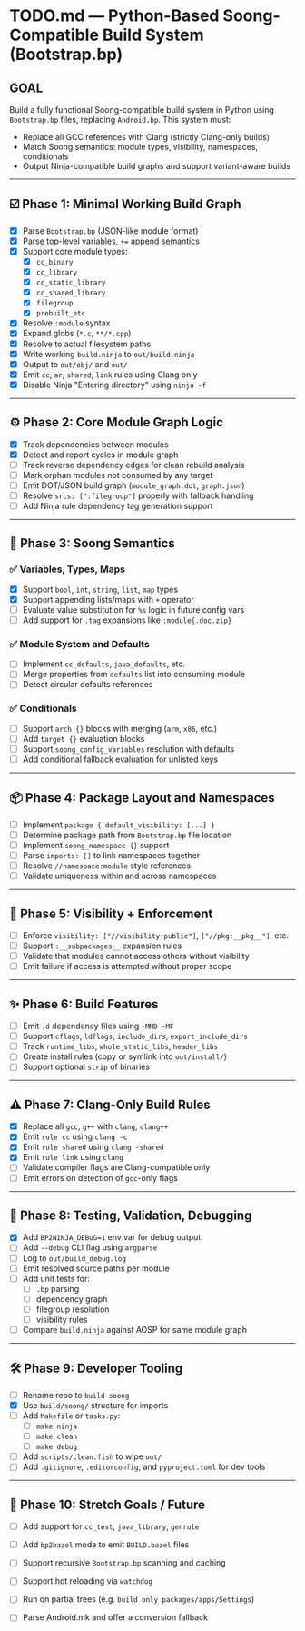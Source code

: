 # TODO.md — Python-Based Soong-Compatible Build System (Bootstrap.bp)

## GOAL
Build a fully functional Soong-compatible build system in Python using `Bootstrap.bp` files, replacing `Android.bp`. This system must:
- Replace all GCC references with Clang (strictly Clang-only builds)
- Match Soong semantics: module types, visibility, namespaces, conditionals
- Output Ninja-compatible build graphs and support variant-aware builds

---

## ☑️ Phase 1: Minimal Working Build Graph

- [x] Parse `Bootstrap.bp` (JSON-like module format)
- [x] Parse top-level variables, `+=` append semantics
- [x] Support core module types:
  - [x] `cc_binary`
  - [x] `cc_library`
  - [x] `cc_static_library`
  - [x] `cc_shared_library`
  - [x] `filegroup`
  - [x] `prebuilt_etc`
- [x] Resolve `:module` syntax
- [x] Expand globs (`*.c`, `**/*.cpp`)
- [x] Resolve to actual filesystem paths
- [x] Write working `build.ninja` to `out/build.ninja`
- [x] Output to `out/obj/` and `out/`
- [x] Emit `cc`, `ar`, `shared`, `link` rules using Clang only
- [x] Disable Ninja "Entering directory" using `ninja -f`

---

## ⚙️ Phase 2: Core Module Graph Logic

- [x] Track dependencies between modules
- [x] Detect and report cycles in module graph
- [ ] Track reverse dependency edges for clean rebuild analysis
- [ ] Mark orphan modules not consumed by any target
- [ ] Emit DOT/JSON build graph (`module_graph.dot`, `graph.json`)
- [ ] Resolve `srcs: [":filegroup"]` properly with fallback handling
- [ ] Add Ninja rule dependency tag generation support

---

## 🧠 Phase 3: Soong Semantics

### ✅ Variables, Types, Maps

- [x] Support `bool`, `int`, `string`, `list`, `map` types
- [x] Support appending lists/maps with `+` operator
- [ ] Evaluate value substitution for `%s` logic in future config vars
- [ ] Add support for `.tag` expansions like `:module{.doc.zip}`

### ✅ Module System and Defaults

- [ ] Implement `cc_defaults`, `java_defaults`, etc.
- [ ] Merge properties from `defaults` list into consuming module
- [ ] Detect circular defaults references

### ✅ Conditionals

- [ ] Support `arch {}` blocks with merging (`arm`, `x86`, etc.)
- [ ] Add `target {}` evaluation blocks
- [ ] Support `soong_config_variables` resolution with defaults
- [ ] Add conditional fallback evaluation for unlisted keys

---

## 📦 Phase 4: Package Layout and Namespaces

- [ ] Implement `package { default_visibility: [...] }`
- [ ] Determine package path from `Bootstrap.bp` file location
- [ ] Implement `soong_namespace {}` support
- [ ] Parse `imports: []` to link namespaces together
- [ ] Resolve `//namespace:module` style references
- [ ] Validate uniqueness within and across namespaces

---

## 🔐 Phase 5: Visibility + Enforcement

- [ ] Enforce `visibility: ["//visibility:public"]`, `["//pkg:__pkg__"]`, etc.
- [ ] Support `:__subpackages__` expansion rules
- [ ] Validate that modules cannot access others without visibility
- [ ] Emit failure if access is attempted without proper scope

---

## ✨ Phase 6: Build Features

- [ ] Emit `.d` dependency files using `-MMD -MF`
- [ ] Support `cflags`, `ldflags`, `include_dirs`, `export_include_dirs`
- [ ] Track `runtime_libs`, `whole_static_libs`, `header_libs`
- [ ] Create install rules (copy or symlink into `out/install/`)
- [ ] Support optional `strip` of binaries

---

## ⚠️ Phase 7: Clang-Only Build Rules

- [x] Replace all `gcc`, `g++` with `clang`, `clang++`
- [x] Emit `rule cc` using `clang -c`
- [x] Emit `rule shared` using `clang -shared`
- [x] Emit `rule link` using `clang`
- [ ] Validate compiler flags are Clang-compatible only
- [ ] Emit errors on detection of `gcc`-only flags

---

## 🧪 Phase 8: Testing, Validation, Debugging

- [x] Add `BP2NINJA_DEBUG=1` env var for debug output
- [ ] Add `--debug` CLI flag using `argparse`
- [ ] Log to `out/build_debug.log`
- [ ] Emit resolved source paths per module
- [ ] Add unit tests for:
  - [ ] `.bp` parsing
  - [ ] dependency graph
  - [ ] filegroup resolution
  - [ ] visibility rules
- [ ] Compare `build.ninja` against AOSP for same module graph

---

## 🛠 Phase 9: Developer Tooling

- [ ] Rename repo to `build-soong`
- [x] Use `build/soong/` structure for imports
- [ ] Add `Makefile` or `tasks.py`:
  - [ ] `make ninja`
  - [ ] `make clean`
  - [ ] `make debug`
- [ ] Add `scripts/clean.fish` to wipe `out/`
- [ ] Add `.gitignore`, `.editorconfig`, and `pyproject.toml` for dev tools

---

## 🚀 Phase 10: Stretch Goals / Future

- [ ] Add support for `cc_test`, `java_library`, `genrule`
- [ ] Add `bp2bazel` mode to emit `BUILD.bazel` files
- [ ] Support recursive `Bootstrap.bp` scanning and caching
- [ ] Support hot reloading via `watchdog`
- [ ] Run on partial trees (e.g. `build only packages/apps/Settings`)
- [ ] Parse Android.mk and offer a conversion fallback

